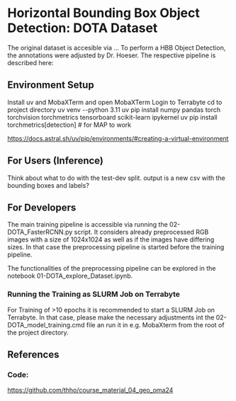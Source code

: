 # Horizontal Bounding Box Object Detection: DOTA Dataset
The original dataset is accesible via ... To perform a HBB Object Detection, the annotations were adjusted by Dr. Hoeser. The respective pipeline is described here:

## Environment Setup
Install uv and MobaXTerm and open MobaXTerm
Login to Terrabyte
cd to project directory
uv venv --python 3.11
uv pip install numpy pandas torch torchvision torchmetrics tensorboard scikit-learn ipykernel
uv pip install torchmetrics[detection] # for MAP to work

https://docs.astral.sh/uv/pip/environments/#creating-a-virtual-environment


## For Users (Inference)
Think about what to do with the test-dev split.
output is a new csv with the bounding boxes and labels?

## For Developers
The main training pipeline is accessible via running the 02-DOTA_FasterRCNN.py script. It considers already preprocessed RGB images with a size of 1024x1024 as well as if the images have differing sizes. In that case the preprocessing pipeline is started before the training pipeline.

The functionalities of the preprocessing pipeline can be explored in the notebook 01-DOTA_explore_Dataset.ipynb.

### Running the Training as SLURM Job on Terrabyte
For Training of >10 epochs it is recommended to start a SLURM Job on Terrabyte. In that case, please make the necessary adjustments int the 02-DOTA_model_training.cmd file an run it in e.g. MobaXterm from the root of the project directory.


## References

### Code:
https://github.com/thho/course_material_04_geo_oma24